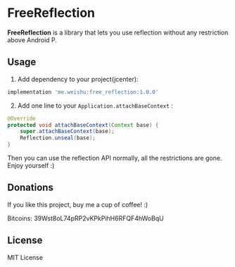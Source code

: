 # FreeReflection

**FreeReflection** is a library that lets you use reflection without any restriction above Android P.

## Usage

1. Add dependency to your project(jcenter):

```gradle
implementation 'me.weishu:free_reflection:1.0.0'
```

2. Add one line to your `Application.attachBaseContext` :

```java
@Override
protected void attachBaseContext(Context base) {
    super.attachBaseContext(base);
    Reflection.unseal(base);
}
```

Then you can use the reflection API normally, all the restrictions are gone. Enjoy yourself :)

## Donations

If you like this project, buy me a cup of coffee! :)

Bitcoins: 39Wst8oL74pRP2vKPkPihH6RFQF4hWoBqU

## License

MIT License



